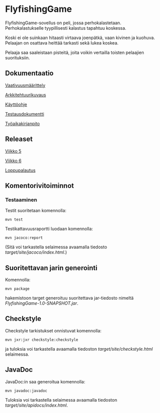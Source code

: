 # FlyfishingGame

FlyfishingGame-sovellus on peli, jossa perhokalastetaan. Perhokalastukselle tyypillisesti kalastus tapahtuu koskessa.

Koski ei ole suinkaan hitaasti virtaava joenpätkä, vaan kivinen ja kuohuva. Pelaajan on osattava heittää tarkasti sekä lukea koskea.

Pelaaja saa saaleistaan pisteitä, joita voikin vertailla toisten pelaajien suorituksiin.

## Dokumentaatio

[Vaativuusmäärittely](https://github.com/matiastamsi/ot-harjoitustyo/blob/master/dokumentaatio/vaatimusmaarittely.md)

[Arkkitehtuurikuvaus](https://github.com/matiastamsi/ot-harjoitustyo/blob/master/dokumentaatio/arkkitehtuuri.md)

[Käyttöohje](https://github.com/matiastamsi/ot-harjoitustyo/blob/master/dokumentaatio/käyttöohje.md)

[Testausdokumentti](https://github.com/matiastamsi/ot-harjoitustyo/blob/master/dokumentaatio/testausdokumentti.md)

[Työaikakirjanpito](https://github.com/matiastamsi/ot-harjoitustyo/blob/master/dokumentaatio/tyoaikakirjanpito.md)

## Releaset

[Viikko 5](https://github.com/matiastamsi/ot-harjoitustyo/releases/tag/viikko5)

[Viikko 6](https://github.com/matiastamsi/ot-harjoitustyo/releases/tag/viikko6)

[Loppupalautus](https://github.com/matiastamsi/ot-harjoitustyo/releases/tag/loppupalautus)

## Komentorivitoiminnot

### Testaaminen

Testit suoritetaan komennolla:

    mvn test
    
Testikattavuusraportti luodaan komennolla:

    mvn jacoco:report
          
(Sitä voi tarkastella selaimessa avaamalla tiedosto _target/site/jacoco/index.html_.)

## Suoritettavan jarin generointi

Komennolla: 

    mvn package
    
hakemistoon target generoituu suoritettava jar-tiedosto nimeltä _FlyfishingGame-1.0-SNAPSHOT.jar_.

## Checkstyle

Checkstyle tarkistukset onnistuvat komennolla:

    mvn jxr:jxr checkstyle:checkstyle
  
ja tuloksia voi tarkastella avaamalla tiedoston _target/site/checkstyle.html_ selaimessa.

## JavaDoc

JavaDoc:in saa generoitua komennolla:

    mvn javadoc:javadoc

Tuloksia voi tarkastella selaimessa avaamalla tiedoston _target/site/apidocs/index.html_.


